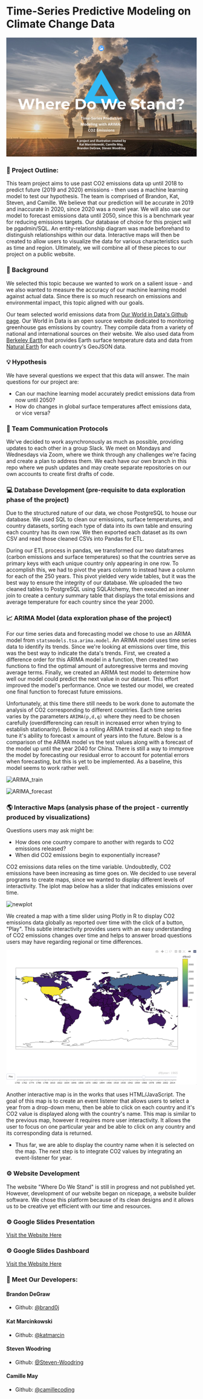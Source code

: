 # Time-Series Predictive Modeling on Climate Change Data

![](Mapping_World/static/images/Website-Screenshot.png)

### :triangular_ruler: Project Outline: 

This team project aims to use past CO2 emissions data up until 2018 to predict future (2019 and 2020) emissions - then uses a machine learning model to test our hypothesis. The team is comprised of Brandon, Kat, Steven, and Camille. We believe that our prediction will be accurate in 2019 and inaccurate in 2020, since 2020 was a novel year. We will also use our model to forecast emissions data until 2050, since this is a benchmark year for reducing emissions targets. Our database of choice for this project will be pgadmin/SQL. An entity-relationship diagram was made beforehand to distinguish relationships within our data. Interactive maps will then be created to allow users to visualize the data for various characteristics such as time and region. Ultimately, we will combine all of these pieces to our project on a public website. 

### :mag_right: Background

We selected this topic because we wanted to work on a salient issue - and we also wanted to measure the accuracy of our machine learning model against actual data. Since there is so much research on emissions and environmental impact, this topic aligned with our goals. 

Our team selected world emissions data from [Our World in Data's Github page](https://github.com/owid/co2-data). Our World in Data is an open source website dedicated to monitoring greenhouse gas emissions by country. They compile data from a variety of national and international sources on their website. We also used data from [Berkeley Earth](https://www.kaggle.com/datasets/berkeleyearth/climate-change-earth-surface-temperature-data?select=GlobalLandTemperaturesByState.csv) that provides Earth surface temperature data and data from [Natural Earth](https://github.com/datasets/geo-countries/blob/master/data/countries.geojson) for each country's GeoJSON data.

### :bulb: Hypothesis 

We have several questions we expect that this data will answer. The main questions for our project are:
* Can our machine learning model accurately predict emissions data from now until 2050?
* How do changes in global surface temperatures affect emissions data, or vice versa?

### :memo: Team Communication Protocols 

We've decided to work asynchronously as much as possible, providing updates to each other in a group Slack. We meet on Mondays and Wednesdays via Zoom, where we think through any challenges we're facing and create a plan to address them. We each have our own branch in this repo where we push updates and may create separate repositories on our own accounts to create first drafts of code.

### :computer: Database Development (pre-requisite to data exploration phase of the project)

Due to the structured nature of our data, we chose PostgreSQL to house our database. We used SQL to clean our emissions, surface temperatures, and country datasets, sorting each type of data into its own table and ensuring each country has its own row. We then exported each dataset as its own CSV and read those cleaned CSVs into Pandas for ETL. 

During our ETL process in pandas, we transformed our two dataframes (carbon emissions and surface temperatures) so that the countries serve as primary keys with each unique country only appearing in one row. To accomplish this, we had to pivot the years column to instead have a column for each of the 250 years. This pivot yielded very wide tables, but it was the best way to ensure the integrity of our database. We uploaded the two cleaned tables to PostgreSQL using SQLAlchemy, then executed an inner join to create a century summary table that displays the total emissions and average temperature for each country since the year 2000.

### :chart_with_upwards_trend: ARIMA Model (data exploration phase of the project)

For our time series data and forecasting model we chose to use an ARIMA model from ```statsmodels.tsa.arima.model```. An ARIMA model uses time series data to identify its trends. Since we're looking at emissions over time, this was the best way to indicate the data's trends. First, we created a difference order for this ARIMA model in a function, then created two functions to find the optimal amount of autoregressive terms and moving average terms. Finally, we created an ARIMA test model to determine how well our model could predict the next value in our dataset. This effort improved the model's performance. Once we tested our model, we created one final function to forecast future emissions. 

Unfortunately, at this time there still needs to be work done to automate the analysis of CO2 corresponding to different countries. Each time series varies by the parameters ```ARIMA(p,d,q)``` where they need to be chosen carefully (overdifferencing can result in increased error when trying to establish stationarity). Below is a rolling ARIMA trained at each step to fine tune it's ability to forecast x amount of years into the future. Below is a comparison of the ARIMA model vs the test values along with a forecast of the model up until the year 2040 for China. There is still a way to immprove the model by forecasting our residual error to account for potential errors when forecasting, but this is yet to be implemented. As a baseline, this model seems to work rather well. 

![ARIMA_train](https://github.com/camillecoding/project/blob/main/Resources/ARIMA_train.PNG)

![ARIMA_forecast](https://github.com/camillecoding/project/blob/main/Resources/ARIMA_forecast.PNG)


### :earth_americas: Interactive Maps (analysis phase of the project - currently produced by visualizations)

Questions users may ask might be:

* How does one country compare to another with regards to CO2 emissions released?
* When did CO2 emissions begin to exponentially increase?

CO2 emissions data relies on the time variable. Undoubtedly, CO2 emissions have been increasing as time goes on. We decided to use several programs to create maps, since we wanted to display different levels of interactivity. The iplot map below has a slider that indicates emissions over time.

![newplot](https://user-images.githubusercontent.com/95657458/169627087-50e4c7db-464d-4b70-b38d-dff58af16c09.png)


We created a map with a time slider using Plotly in R to display CO2 emissions data globally as reported over time with the click of a button, "Play". This subtle interactivity provides users with an easy understanding of CO2 emissions changes over time and helps to answer broad questions users may have regarding regional or time differences.

![](Mapping_World/static/images/R-Map-Screenshot.png)

Another interactive map is in the works that uses HTML/JavaScript. The goal of this map is to create an event listener that allows users to select a year from a drop-down menu, then be able to click on each country and it's CO2 value is displayed along with the country's name. This map is similar to the previous map, however it requires more user interactivity. It allows the user to focus on one particular year and be able to click on any country and its corresponding data is returned. 

- Thus far, we are able to display the country name when it is selected on the map. The next step is to integrate CO2 values by integrating an event-listener for year.

### :gear: Website Development

The website "Where Do We Stand" is still in progress and not published yet. However, development of our website began on nicepage, a website builder software. We chose this platform because of its clean designs and it allows us to be creative yet efficient with our time and resources.

### :gear: Google Slides Presentation

[Visit the Website Here](https://docs.google.com/presentation/d/1SZ6sEi_g2hc6ig5XFP1Tz_J80sFcxkxLEiBYQe4vods/edit?usp=sharing)

### :gear: Google Slides Dashboard

[Visit the Website Here](https://docs.google.com/presentation/d/1aYsOOY9v--lcTgFCp-6uXjAY5jcdNZep7P2AtG0mdTs/edit?usp=sharing)

### :link: Meet Our Developers:

#### Brandon DeGraw

* Github: [@brand0j](https://github.com/brand0j)

#### Kat Marcinkowski

* Github: [@katmarcin](https://github.com/katmarcin)

#### Steven Woodring

* Github: [@Steven-Woodring](https://github.com/Steven-Woodring)

#### Camille May

* Github: [@camillecoding](https://github.com/camillecoding)




